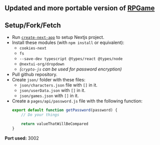 ## Updated and more portable version of [RPGame](https://github.com/TimEtOff/RPGame)

## Setup/Fork/Fetch
- Run [`create-next-app`](https://github.com/vercel/next.js/tree/canary/packages/create-next-app) to setup Nextjs project.
- Install these modules (with `npm install` or equivalent):
    - `cookies-next`
    - `fs`
    - `--save-dev typescript @types/react @types/node`
    - `@nextui-org/dropdown`
    - *(`crypto-js` can be used for password encryption)*
- Pull github repository.
- Create `json/` folder with these files:
    - `json/characters.json` file with `[]` in it.
    - `json/userData.json` with `[]` in it.
    - `json/games.json` with `[]` in it.
- Create a `pages/api/password.js` file with the following function:
    ```js
    export default function getPassword(password) {
        // Do your things

        return valueThatWillBeCompared
    }   
    ```
**Port used:** 3002
